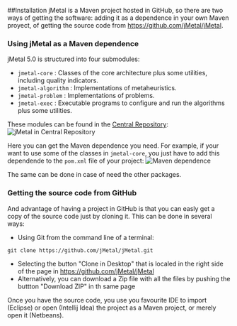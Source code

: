 <!--<div id='id-installation'/>-->
##Installation
jMetal is a Maven project hosted in GitHub, so there are two ways of getting the software: adding it as a dependence in your own Maven proyect, of getting the source code from https://github.com/jMetal/jMetal.

### Using jMetal as a Maven dependence
jMetal 5.0 is structured into four submodules:
* `jmetal-core` : Classes of the core architecture plus some utilities, including quality indicators.
* `jmetal-algorithm` : Implementations of metaheuristics.
* `jmetal-problem` : Implementations of problems.
* `jmetal-exec` : Executable programs to configure and run the algorithms plus some utilities.

These modules can be found in the [Central Repository](http://search.maven.org/):
![jMetal in Central Repository](https://github.com/jMetal/jMetalUserManual/blob/master/figures/centralRepository.png)

Here you can get the Maven dependence you need. For example, if your want to use some of the classes in `jmetal-core`, you just have to add this dependende to the `pom.xml` file of your project:
![Maven dependence](https://github.com/jMetal/jMetalUserManual/blob/master/figures/mavenDependence.png)

The same can be done in case of need the other packages.

### Getting the source code from GitHub
And advantage of having a project in GitHub is that you can easly get a copy of the source code just by cloning it. This can be done in several ways:
* Using Git from the command line of a terminal:
```
git clone https://github.com/jMetal/jMetal.git
```
* Selecting the button "Clone in Desktop" that is localed in the right side of the page in https://github.com/jMetal/jMetal
* Alternatively, you can download a Zip file with all the files by pushing the buttton "Download ZIP" in th same page

Once you have the source code, you use you favourite IDE to import (Eclipse) or open (Intellij Idea) the project as a Maven project, or merely open it (Netbeans).
